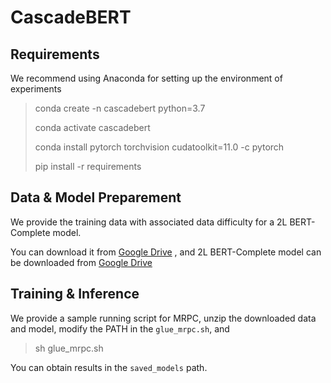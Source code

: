 # CascadeBERT



## Requirements

We recommend using Anaconda for setting up the environment of experiments

> conda create -n cascadebert python=3.7
> 
> conda activate cascadebert
> 
> conda install pytorch torchvision cudatoolkit=11.0 -c pytorch
> 
> pip install -r requirements 


## Data & Model Preparement

We provide the training data with associated data difficulty for a 2L BERT-Complete model.

You can download it from [Google Drive](https://drive.google.com/file/d/1bBgfUjvvlxuY_S_ep0gU4X6Ze1Q2bZRB/view?usp=sharing)
, and 2L BERT-Complete model can be downloaded from [Google Drive](https://drive.google.com/file/d/18DZ-UoKZKIVuSQJORjKiTPTKi6r87-dM/view?usp=sharing)

## Training & Inference

We provide a sample running script for MRPC, unzip the downloaded data and model, modify the PATH in the  `glue_mrpc.sh`, and

> sh glue_mrpc.sh


You can obtain results in the `saved_models` path.





